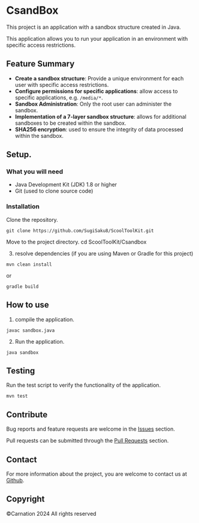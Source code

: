# CsandBox

This project is an application with a sandbox structure created in Java.

This application allows you to run your application in an environment with specific access restrictions.

## Feature Summary

- **Create a sandbox structure**: Provide a unique environment for each user with specific access restrictions.
- **Configure permissions for specific applications**: allow access to specific applications, e.g. `/media/*`.
- **Sandbox Administration**: Only the root user can administer the sandbox.
- **Implementation of a 7-layer sandbox structure**: allows for additional sandboxes to be created within the sandbox.
- **SHA256 encryption**: used to ensure the integrity of data processed within the sandbox.

## Setup.

### What you will need

- Java Development Kit (JDK) 1.8 or higher
- Git (used to clone source code)

### Installation

Clone the repository.
```
git clone https://github.com/SugiSaku8/ScoolToolKit.git
```

Move to the project directory.
cd ScoolToolKit/Csandbox

3. resolve dependencies (if you are using Maven or Gradle for this project)
```
mvn clean install
```
or
```
gradle build
```

## How to use

1. compile the application.
```
javac sandbox.java 
```
2. Run the application.
```
java sandbox
```

## Testing

Run the test script to verify the functionality of the application.

```
mvn test
```

## Contribute

Bug reports and feature requests are welcome in the [Issues](https://github.com/SugiSaku8/ScoolToolKit/issues) section.

Pull requests can be submitted through the [Pull Requests](https://github.com/SugiSaku8/ScoolToolKit/pulls) section.



## Contact

For more information about the project, you are welcome to contact us at [Github](https://github.com/SugiSaku8/ScoolToolKit).

## Copyright
©Carnation 2024 All rights reserved
